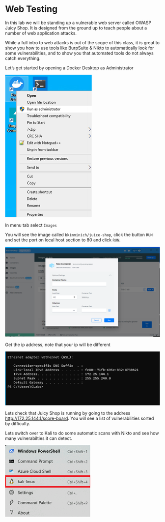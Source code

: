 # Web Testing

In this lab we will be standing up a vulnerable web server called OWASP Juicy Shop.  It is designed from the ground up to teach people about a number of web application attacks.

While a full intro to web attacks is out of the scope of this class, it is great to show you how to use tools like BurpSuite & Nikto  to automatically look for some vulnerabilities, and to show you that automated tools do not always catch everything.

Let’s get started by opening a Docker Desktop as Administrator

![](attachments/docker-desktop.png)

In menu tab select `Images`

You will see the image called `bkimminich/juice-shop`, click the button `RUN` and set the port on local host section to 80 and click `RUN`.

![](attachments/docker-desktop-1.png)

Get the ip address, note that your ip will be different

![](attachments/ipconfig.png)

Lets check that Juicy Shop is running by going to the address http://172.25.144.1/score-board. You will see a list of vulnerabilities sorted by difficulty.
  
Lets switch over to Kali to do some automatic scans with Nikto and see how many vulnerabilties it can detect.

![](../AppLocker/attachments/Clipboard_2020-06-17-08-32-51.png)
  
